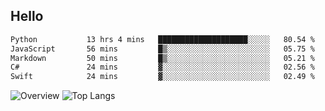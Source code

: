 ## Hello
<!--START_SECTION:waka-->

```txt
Python           13 hrs 4 mins   ████████████████████░░░░░   80.54 %
JavaScript       56 mins         █▒░░░░░░░░░░░░░░░░░░░░░░░   05.75 %
Markdown         50 mins         █▒░░░░░░░░░░░░░░░░░░░░░░░   05.21 %
C#               24 mins         ▓░░░░░░░░░░░░░░░░░░░░░░░░   02.56 %
Swift            24 mins         ▓░░░░░░░░░░░░░░░░░░░░░░░░   02.49 %
```

<!--END_SECTION:waka-->
![Overview](https://github-readme-stats.vercel.app/api?username=herryqg&count_private=true&include_all_commits=false&card_width=100&title_color=995C55&line_height=27&text_color=885566&bg_color=FFFFFF)
![Top Langs](https://github-readme-stats.vercel.app/api/top-langs/?username=herryqg&&langs_count=3&card_height=500&card_width=100&title_color=995C55&text_color=885566&bg_color=FFFFFF)
